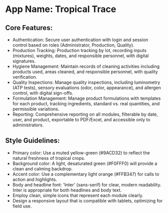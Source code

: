 # **App Name**: Tropical Trace

## Core Features:

- Authentication: Secure user authentication with login and session control based on roles (Administrator, Production, Quality).
- Production Tracking: Production tracking by lot, recording inputs (mixtures), weights, dates, and responsible personnel, with digital signatures.
- Hygiene Management: Maintain records of cleaning activities including products used, areas cleaned, and responsible personnel, with quality verification.
- Quality Inspections: Manage quality inspections, including luminometry (ATP tests), sensory evaluations (odor, color, appearance), and allergen control, with digital sign-offs.
- Formulation Management: Manage product formulations with templates for each product, tracking ingredients, standard vs. real quantities, and permissible variations.
- Reporting: Comprehensive reporting on all modules, filterable by date, user, and product, exportable to PDF/Excel, and accessible only to administrators.

## Style Guidelines:

- Primary color: Use a muted yellow-green (#9ACD32) to reflect the natural freshness of tropical crops. 
- Background color: A light, desaturated green (#F0FFF0) will provide a clean and calming backdrop.
- Accent color: Use a complementary light orange (#FFB347) for calls to action and highlights.
- Body and headline font: 'Inter' (sans-serif) for clear, modern readability. Inter is appropriate for both headlines and body text. 
- Employ clean, simple icons that represent each module clearly.
- Design a responsive layout that is compatible with tablets, optimizing for field use.